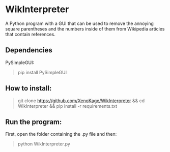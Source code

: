 # WikInterpreter
A Python program with a GUI that can be used to remove the annoying square parentheses and the numbers inside of them from Wikipedia articles that contain references.

## Dependencies

PySimpleGUI:

> pip install PySimpleGUI


## How to install:
> git clone https://github.com/XenoKage/WikInterpreter && cd WikInterpreter && pip install -r requirements.txt


## Run the program:

First, open the folder containing the .py file and then:
>python WikInterpreter.py
